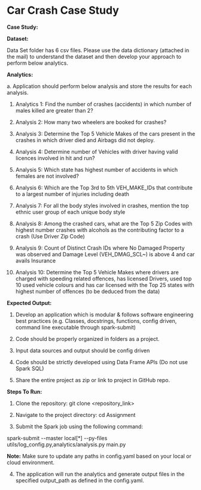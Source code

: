 # Car Crash Case Study

**Case Study:**

**Dataset:**

Data Set folder has 6 csv files. Please use the data dictionary (attached in the mail) to understand the dataset and then develop your approach to perform below analytics.

**Analytics:**

a. Application should perform below analysis and store the results for each analysis.

1. Analytics 1: Find the number of crashes (accidents) in which number of males killed are greater than 2?

2. Analysis 2: How many two wheelers are booked for crashes?

3. Analysis 3: Determine the Top 5 Vehicle Makes of the cars present in the crashes in which driver died and Airbags did not deploy.

4. Analysis 4: Determine number of Vehicles with driver having valid licences involved in hit and run?

5. Analysis 5: Which state has highest number of accidents in which females are not involved?

6. Analysis 6: Which are the Top 3rd to 5th VEH_MAKE_IDs that contribute to a largest number of injuries including death

7. Analysis 7: For all the body styles involved in crashes, mention the top ethnic user group of each unique body style

8. Analysis 8: Among the crashed cars, what are the Top 5 Zip Codes with highest number crashes with alcohols as the contributing factor to a crash (Use Driver Zip Code)

9. Analysis 9: Count of Distinct Crash IDs where No Damaged Property was observed and Damage Level (VEH_DMAG_SCL~) is above 4 and car avails Insurance

10. Analysis 10: Determine the Top 5 Vehicle Makes where drivers are charged with speeding related offences, has licensed Drivers, used top 10 used vehicle colours and has car licensed with the Top 25 states with highest number of offences (to be deduced from the data)


**Expected Output:**

1. Develop an application which is modular & follows software engineering best practices (e.g. Classes, docstrings, functions, config driven, command line executable through spark-submit)

2. Code should be properly organized in folders as a project.

3. Input data sources and output should be config driven

4. Code should be strictly developed using Data Frame APIs (Do not use Spark SQL)

5. Share the entire project as zip or link to project in GitHub repo.


**Steps To Run:**
1. Clone the repository:
git clone <repository_link>

2. Navigate to the project directory:
cd Assignment

3. Submit the Spark job using the following command:
   
spark-submit --master local[*] --py-files utils/log_config.py,analytics/analysis.py main.py

**Note:** Make sure to update any paths in config.yaml based on your local or cloud environment.

4. The application will run the analytics and generate output files in the specified output_path as defined in the config.yaml.

